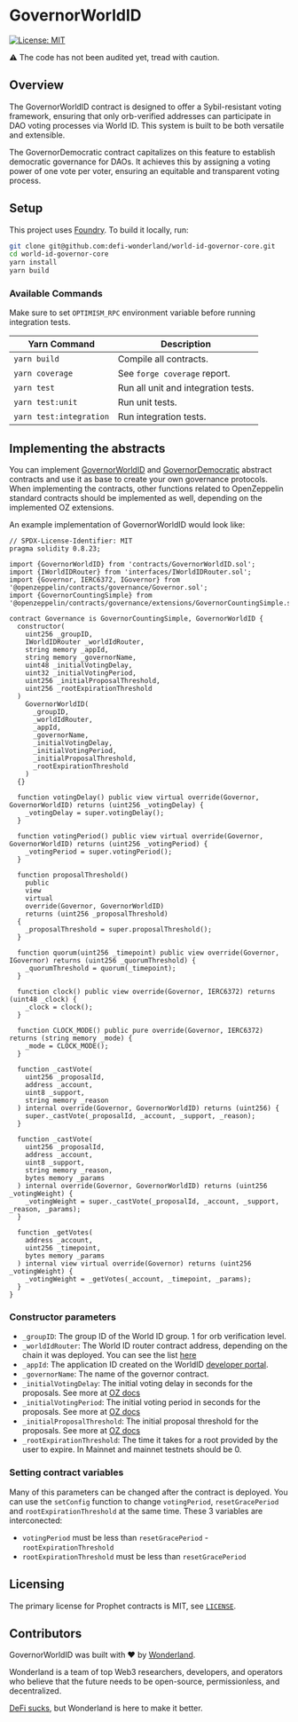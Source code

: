 # GovernorWorldID

[![License: MIT](https://img.shields.io/badge/License-MIT-blue.svg)](https://github.com/defi-wonderland/world-id-governor-core/blob/main/LICENSE)

⚠️ The code has not been audited yet, tread with caution.

## Overview

The GovernorWorldID contract is designed to offer a Sybil-resistant voting framework, ensuring that only orb-verified addresses can participate in DAO voting processes via World ID. This system is built to be both versatile and extensible. 

The GovernorDemocratic contract capitalizes on this feature to establish democratic governance for DAOs. It achieves this by assigning a voting power of one vote per voter, ensuring an equitable and transparent voting process.

## Setup

This project uses [Foundry](https://book.getfoundry.sh/). To build it locally, run:

```sh
git clone git@github.com:defi-wonderland/world-id-governor-core.git
cd world-id-governor-core
yarn install
yarn build
```

### Available Commands

Make sure to set `OPTIMISM_RPC` environment variable before running integration tests.

| Yarn Command            | Description                                                |
| ----------------------- | ---------------------------------------------------------- |
| `yarn build`            | Compile all contracts.                                     |
| `yarn coverage`         | See `forge coverage` report.                               |
| `yarn test`             | Run all unit and integration tests.                        |
| `yarn test:unit`        | Run unit tests.                                            |
| `yarn test:integration` | Run integration tests. |

## Implementing the abstracts

You can implement [GovernorWorldID](src/contracts/GovernorWorldID.sol) and [GovernorDemocratic](src/contracts/GovernorDemocratic.sol) abstract contracts and use it as base to create your own governance protocols.
When implementing the contracts, other functions related to OpenZeppelin standard contracts should be implemented as well, depending on the implemented OZ extensions.

An example implementation of GovernorWorldID would look like:

```solidity
// SPDX-License-Identifier: MIT
pragma solidity 0.8.23;

import {GovernorWorldID} from 'contracts/GovernorWorldID.sol';
import {IWorldIDRouter} from 'interfaces/IWorldIDRouter.sol';
import {Governor, IERC6372, IGovernor} from '@openzeppelin/contracts/governance/Governor.sol';
import {GovernorCountingSimple} from '@openzeppelin/contracts/governance/extensions/GovernorCountingSimple.sol';

contract Governance is GovernorCountingSimple, GovernorWorldID {
  constructor(
    uint256 _groupID,
    IWorldIDRouter _worldIdRouter,
    string memory _appId,
    string memory _governorName,
    uint48 _initialVotingDelay,
    uint32 _initialVotingPeriod,
    uint256 _initialProposalThreshold,
    uint256 _rootExpirationThreshold
  )
    GovernorWorldID(
      _groupID,
      _worldIdRouter,
      _appId,
      _governorName,
      _initialVotingDelay,
      _initialVotingPeriod,
      _initialProposalThreshold,
      _rootExpirationThreshold
    )
  {}

  function votingDelay() public view virtual override(Governor, GovernorWorldID) returns (uint256 _votingDelay) {
    _votingDelay = super.votingDelay();
  }

  function votingPeriod() public view virtual override(Governor, GovernorWorldID) returns (uint256 _votingPeriod) {
    _votingPeriod = super.votingPeriod();
  }

  function proposalThreshold()
    public
    view
    virtual
    override(Governor, GovernorWorldID)
    returns (uint256 _proposalThreshold)
  {
    _proposalThreshold = super.proposalThreshold();
  }

  function quorum(uint256 _timepoint) public view override(Governor, IGovernor) returns (uint256 _quorumThreshold) {
    _quorumThreshold = quorum(_timepoint);
  }

  function clock() public view override(Governor, IERC6372) returns (uint48 _clock) {
    _clock = clock();
  }

  function CLOCK_MODE() public pure override(Governor, IERC6372) returns (string memory _mode) {
    _mode = CLOCK_MODE();
  }

  function _castVote(
    uint256 _proposalId,
    address _account,
    uint8 _support,
    string memory _reason
  ) internal override(Governor, GovernorWorldID) returns (uint256) {
    super._castVote(_proposalId, _account, _support, _reason);
  }

  function _castVote(
    uint256 _proposalId,
    address _account,
    uint8 _support,
    string memory _reason,
    bytes memory _params
  ) internal override(Governor, GovernorWorldID) returns (uint256 _votingWeight) {
    _votingWeight = super._castVote(_proposalId, _account, _support, _reason, _params);
  }

  function _getVotes(
    address _account,
    uint256 _timepoint,
    bytes memory _params
  ) internal view virtual override(Governor) returns (uint256 _votingWeight) {
    _votingWeight = _getVotes(_account, _timepoint, _params);
  }
}

```

### Constructor parameters

- `_groupID`: The group ID of the World ID group. 1 for orb verification level.
- `_worldIdRouter`: The World ID router contract address, depending on the chain it was deployed. You can see the list [here](https://docs.worldcoin.org/reference/address-book)
- `_appId`: The application ID created on the WorldID [developer portal](https://developer.worldcoin.org/).
- `_governorName`: The name of the governor contract.
- `_initialVotingDelay`: The initial voting delay in seconds for the proposals. See more at [OZ docs](https://docs.openzeppelin.com/contracts/4.x/api/governance#IGovernor-votingDelay--)
- `_initialVotingPeriod`: The initial voting period in seconds for the proposals. See more at [OZ docs](https://docs.openzeppelin.com/contracts/4.x/api/governance#IGovernor-votingPeriod--)
- `_initialProposalThreshold`: The initial proposal threshold for the proposals. See more at [OZ docs](https://docs.openzeppelin.com/contracts/4.x/api/governance#Governor-proposalThreshold--)
- `_rootExpirationThreshold`: The time it takes for a root provided by the user to expire. In Mainnet and mainnet testnets should be 0.
  
### Setting contract variables
Many of this parameters can be changed after the contract is deployed. You can use the `setConfig` function to change `votingPeriod`, `resetGracePeriod` and `rootExpirationThreshold` at the same time.
These 3 variables are interconected:
- `votingPeriod` must be less than `resetGracePeriod` - `rootExpirationThreshold`
- `rootExpirationThreshold` must be less than `resetGracePeriod`

## Licensing

The primary license for Prophet contracts is MIT, see [`LICENSE`](./LICENSE).

## Contributors

GovernorWorldID was built with ❤️ by [Wonderland](https://defi.sucks).

Wonderland is a team of top Web3 researchers, developers, and operators who believe that the future needs to be open-source, permissionless, and decentralized.

[DeFi sucks](https://defi.sucks), but Wonderland is here to make it better.